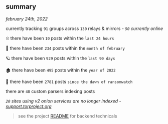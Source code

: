 
## summary
_february 24th, 2022_

currently tracking `91` groups across `130` relays & mirrors - _`50` currently online_

⏲ there have been `10` posts within the `last 24 hours`

🦈 there have been `234` posts within the `month of february`

🪐 there have been `929` posts within the `last 90 days`

🏚 there have been `495` posts within the `year of 2022`

🦕 there have been `2781` posts `since the dawn of ransomwatch`

there are `48` custom parsers indexing posts

_`20` sites using v2 onion services are no longer indexed - [support.torproject.org](https://support.torproject.org/onionservices/v2-deprecation/)_

> see the project [README](https://github.com/thetanz/ransomwatch#ransomwatch--) for backend technicals
